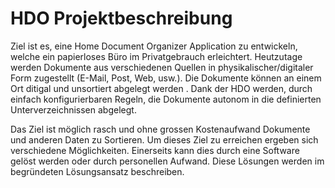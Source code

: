 # HDO Projektbeschreibung

Ziel ist es, eine Home Document Organizer Application zu entwickeln, welche ein papierloses Büro im Privatgebrauch erleichtert. Heutzutage werden Dokumente aus verschiedenen Quellen in physikalischer/digitaler Form zugestellt (E-Mail, Post, Web, usw.). Die Dokumente können an einem Ort ditigal und unsortiert abgelegt werden . Dank der HDO werden, durch einfach konfigurierbaren Regeln, die Dokumente autonom in die definierten Unterverzeichnissen abgelegt. 

Das Ziel ist möglich rasch und ohne grossen Kostenaufwand Dokumente und anderen Daten zu Sortieren. Um dieses Ziel zu erreichen ergeben sich verschiedene Möglichkeiten. Einerseits kann dies durch eine Software gelöst werden oder durch personellen Aufwand. Diese Lösungen werden im begründeten Lösungsansatz beschreiben.

